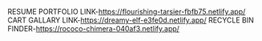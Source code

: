 RESUME PORTFOLIO LINK-https://flourishing-tarsier-fbfb75.netlify.app/
CART GALLARY LINK-https://dreamy-elf-e3fe0d.netlify.app/
RECYCLE BIN FINDER-https://rococo-chimera-040af3.netlify.app/
